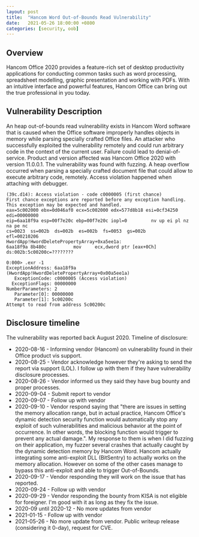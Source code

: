 ```yaml
---
layout: post
title:  "Hancom Word Out-of-Bounds Read Vulnerability"
date:   2021-05-26 18:00:00 +0800
categories: [security, oob]
---
```


Overview
-----------
Hancom Office 2020 provides a feature-rich set of desktop productivity applications for conducting common tasks such as word processing, spreadsheet modelling, graphic presentation and working with PDFs. With an intuitive interface and powerful features, Hancom Office can bring out the true professional in you today.

Vulnerability Description
-------------------------
An heap out-of-bounds read vulnerability exists in Hancom Word software that is caused when the Office software improperly handles objects in memory while parsing specially crafted Office files. An attacker who successfully exploited the vulnerability remotely and could run arbitrary code in the context of the current user. Failure could lead to denial-of-service. Product and version affected was Hancom Office 2020 with version 11.0.0.1. The vulnerability was found with fuzzing. A heap overflow occurred when parsing a specially crafted document file that could allow to execute arbitrary code, remotely. Access violation happened when attaching with debugger.
```
(39c.d14): Access violation - code c0000005 (first chance)
First chance exceptions are reported before any exception handling.
This exception may be expected and handled.
eax=5c002000 ebx=0d046af0 ecx=5c002000 edx=577d8b18 esi=0cf34250 edi=00000000
eip=6aa18f9a esp=00f7e20c ebp=00f7e20c iopl=0         nv up ei pl nz na pe nc
cs=0023  ss=002b  ds=002b  es=002b  fs=0053  gs=002b             efl=00210206
HwordApp!HwordDeletePropertyArray+0xa5ee1a:
6aa18f9a 8b480c          mov     ecx,dword ptr [eax+0Ch] ds:002b:5c00200c=????????

0:000> .exr -1 
ExceptionAddress: 6aa18f9a (HwordApp!HwordDeletePropertyArray+0x00a5ee1a)
   ExceptionCode: c0000005 (Access violation)
  ExceptionFlags: 00000000
NumberParameters: 2
   Parameter[0]: 00000000
   Parameter[1]: 5c00200c
Attempt to read from address 5c00200c
```

Disclosure timeline
-------------------
The vulnerability was reported back August 2020. Timeline of disclosure:
- 2020-08-16 - Informing vendor (Hancom) on vulnerability found in their Office product vis support.
- 2020-08-25 - Vendor acknowledge however they're asking to send the report via support (LOL). I follow up with them if they have vulnerability disclosure processes.
- 2020-08-26 - Vendor informed us they said they have bug bounty and proper processes. 
- 2020-09-04 - Submit report to vendor 
- 2020-09-07 - Follow up with vendor
- 2020-09-10 - Vendor respond saying that "there are issues in setting the memory allocation range, but in actual practice, Hancom Office's dynamic detection security function would automatically stop any exploit of such vulnerabilities and malicious behavior at the point of occurrence. In other words, the blocking function would trigger to prevent any actual damage.". My response to them is when I did fuzzing on their application, my fuzzer several crashes that actually caught by the dynamic detection memory by Hancom Word. Hancom actually integrating some anti-exploit DLL (BitSentry) to actually works on the memory allocation. However on some of the other cases manage to bypass this anti-exploit and able to trigger Out-of-Bounds. 
- 2020-09-17 - Vendor responding they will work on the issue that has reported.
- 2020-09-24 - Follow up with vendor
- 2020-09-29 - Vendor responding the bounty from KISA is not eligible for foreigner. I'm good with it as long as they fix the issue.
- 2020-09 until 2020-12 - No more updates from vendor
- 2021-01-15 - Follow up with vendor
- 2021-05-26 - No more update from vendor. Public writeup release (considering it 0-day), request for CVE.
